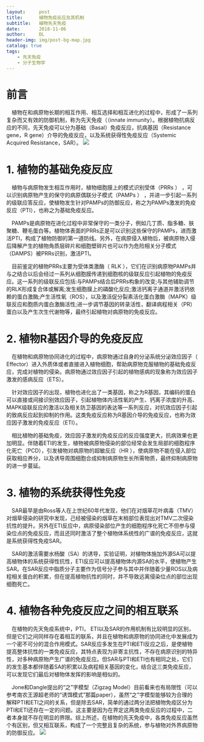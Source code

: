 ```yaml
---
layout:     post
title:      植物免疫反应及其机制
subtitle:   植物先天免疫
date:       2018-11-06
author:     DL
header-img: img/post-bg-map.jpg
catalog: true
tags:
    - 先天免疫
    - 分子生物学
---
```



# 前言
&ensp;&ensp;植物在和病原物长期的相互作用、相互选择和相互进化的过程中，形成了一系列复杂而又有效的防御机制，称为先天免疫（（innate immunity）。根据植物抗病反应的不同，先天免疫可以分为基础（Basal）免疫反应，抗病基因（Resistance gene，R gene）介导的免疫反应，以及系统获得性免疫反应（Systemic Acquired Resistance，SAR）。
![](https://s1.ax1x.com/2018/11/06/iojel4.png)

# 1. 植物的基础免疫反应
&ensp;&ensp;植物与病原物发生相互作用时，植物细胞膜上的模式识别受体（PRRs ） ，可以识别病原物产生的保守的病原偶联分子模式（PAMPs ） ，并进一步引起一系列的级联应答反应，使植物发生针对PAMPs的防御反应，称之为PAMPs激发的免疫反应（PTI），也称之为基础免疫反应。

&ensp;&ensp;PAMPs是病原物在进化过程中非常保守的一类分子，例如几丁质、脂多糖、肤聚糖、鞭毛蛋白等。植物体表面的PRRs正是可以识别这些保守的PAMPs，进而激活PTI，构成了植物防御的第一道防线。另外，在病原侵入植物后，被病原物入侵后降解产生的植物角质层碎片和细胞壁碎片也可以作为危险相关分子模式（DAMPS）被PRRs识别，激活PTI。

&ensp;&ensp;目前鉴定的植物PRRs主要为受体类激酶（ RLK ），它们在识别病原物PAMPs并与之结合以后会经过一系列从细胞膜传递到细胞核的级联反应引起植物的免疫反应。这一系列的级联反应包括:与PAMPs结合后PRRs构象的改变;与其他辅助调节的RLK形成复合体或解离;发生细胞膜上的磷酸化反应;激活钙离子通道并激活钙依赖的蛋白激酶;产生活性氧（ROS），以及激活促分裂素活化蛋白激酶（MAPK）级联反应和胞质内蛋白激酶活性;进一步调节基因的转录活性，翻译病程相关（PR）蛋白以及产生次生代谢物等，最终引起植物对病原物的免疫反应。

# 2. 植物R基因介导的免疫反应
&ensp;&ensp;在植物和病原物协同进化的过程中，病原物通过自身的分泌系统分泌效应因子（ Effector）进入外质体或者直接进入植物细胞，帮助病原物克服植物的基础免疫反应，完成对植物的侵染。病原物通过效应因子引起的植物感病的现象称为效应因子激发的感病反应（ETS）。

&ensp;&ensp;针对效应因子的出现，植物也进化出了一类基因，称之为R基因，其编码的蛋白可以直接或间接识别效应因子，引起植物体内活性氧的产生、钙离子浓度的升高、MAPK级联反应的激活以及相关防卫基因的表达等一系列反应，对抗效应因子引起的致病反应起到抑制的作用。这类免疫反应称为R基因介导的免疫反应，也称为效应因子激发的免疫反应（ETI）。

&ensp;&ensp;相比植物的基础免疫，效应因子激发的免疫反应的反应强度更大，抗病效果也更加明显。伴随着ETI的发生，植物被病原物侵染的部位经常会发生局部的细胞程序化死亡（PCD），引发植物对病原物的超敏反应（HR ），使病原物不能在侵入部位获取相应养分，以及诱导周围细胞合成抑制病原物生长所需物质，最终抑制病原物的进一步蔓延。

# 3. 植物的系统获得性免疫
&ensp;&ensp;SAR最早是由Ross等人在上世纪60年代发现，他们在对烟草花叶病毒（TMV）对烟草侵染的研究中发现，己经被侵染的烟草在末梢部位表现出对TMV二次侵染抗性的提升。另外在ETI反应中，病原侵染部位产生的细胞程序化死亡不但参与侵染位点的免疫反应，而且还同时激活了整个植物体系统性的广谱的免疫反应，这就是系统获得性免疫SAR。

&ensp;&ensp;SAR的激活需要水杨酸（SA）的诱导，实验证明，对植物体施加外源SA可以提高植物体的系统获得性抗性，ETI反应可以提高植物体内源SA的水平，使植物产生SAR。在SAR反应中脂质分子主要作为信号分子参与其中并伴随着少量ROS以及病程相关蛋白的积累，但在提高植物抗性的同时，并不导致远离侵染位点的部位出现细胞死亡。

# 4. 植物各种免疫反应之间的相互联系
&ensp;&ensp;在植物的先天免疫系统中，PTI， ETI以及SAR的作用机制有比较明显的区别，但是它们之间同样存在着相互的联系，并且在植物和病原物的协同进化中发展成为一个密不可分的混合作用模式。SAR反应多发生在PTI和ETI反应之后，是使植物提高整体抗性的一类免疫反应，其特点表现为非寄主抗性，不存在病原识别的特异性，对多种病原物产生广谱的免疫反应。但SAR与PTI和ETI也有相同之处，它们的发生基本都伴随着SA的积累以及病程相关基因的变化，结合这三类免疫反应，可以发现它们最后对植物体发挥的影响是相似的。

&ensp;&ensp;Jone和Dangle提出的“之”字模型（Zigzag Model）目前看来也有局限性（可以参考南农王源超老师的“诱饵模式”那篇paper），虽然“之”字模型能够较为合理的解释PTI和ETI之间的关系，但是除去SAR，简单的通过两分法把植物免疫区分为PTI和ETI还存在一定的问题。这主要是因为在界定这两类免疫反应的过程中，二者本身就不存在明显的界限。综上所述，在植物的先天免疫中，各类免疫反应虽然个有区别，但又相互联系，构成了一个完整且复杂的系统，参与植物对外界病原物的防御反应。
![](https://s1.ax1x.com/2018/11/06/iojM01.png)
